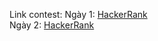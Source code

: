 Link contest:
Ngày 1: [HackerRank](https://www.hackerrank.com/contests/28tech-thi-thu-cuoi-ky-c-test-1-ngay-09122023/challenges) <br>
Ngày 2: [HackerRank](https://www.hackerrank.com/contests/thi-thu-cuoi-ky-c-test-2-ngay-10122023/challenges)
